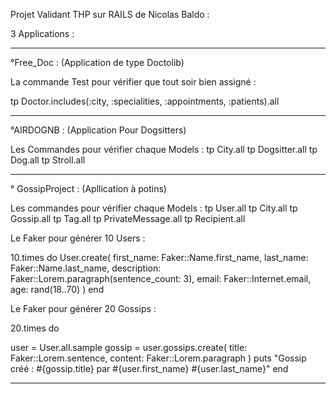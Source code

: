 Projet Validant THP sur RAILS de Nicolas Baldo : 

3 Applications : 

------------------------------------------------------------------------------------------------------------------------------------------

°Free_Doc : 
(Application de type Doctolib)

La commande Test pour vérifier que tout soir bien assigné : 

tp Doctor.includes(:city, :specialities, :appointments, :patients).all 

------------------------------------------------------------------------------------------------------------------------------------------

°AIRDOGNB :
(Application Pour Dogsitters)

Les Commandes pour vérifier chaque Models : 
tp City.all
tp Dogsitter.all
tp Dog.all
tp Stroll.all

------------------------------------------------------------------------------------------------------------------------------------------


° GossipProject : 
(Apllication à potins)

Les commandes pour vérifier chaque Models : 
tp User.all
tp City.all
tp Gossip.all
tp Tag.all
tp PrivateMessage.all
tp Recipient.all


Le Faker pour générer 10 Users : 

10.times do
  User.create(
    first_name: Faker::Name.first_name,
    last_name: Faker::Name.last_name,
    description: Faker::Lorem.paragraph(sentence_count: 3),
    email: Faker::Internet.email,
    age: rand(18..70)
  )
end


Le Faker pour générer 20 Gossips : 

20.times do

user = User.all.sample
gossip = user.gossips.create(
    title: Faker::Lorem.sentence,
    content: Faker::Lorem.paragraph
  )
puts "Gossip créé : #{gossip.title} par #{user.first_name} #{user.last_name}"
end

------------------------------------------------------------------------------------------------------------------------------------------










